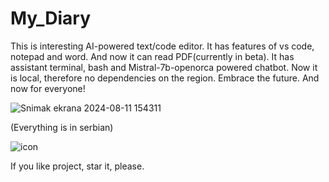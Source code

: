 # My_Diary
This is interesting AI-powered text/code editor. It has features of vs code, notepad and word. And now it can read PDF(currently in beta). It has assistant terminal, bash and Mistral-7b-openorca powered chatbot. Now it is local, therefore no dependencies on the region. Embrace the future. And now for everyone!


![Snimak ekrana 2024-08-11 154311](https://github.com/user-attachments/assets/5d641499-1c2c-4104-a10f-f7cbfb750ecd)


(Everything is in serbian)

![icon](https://github.com/Anonymous6598/My_Diary/assets/121385046/9d438e37-8822-4608-8458-df8b9f93b4bd)

If you like project, star it, please.
